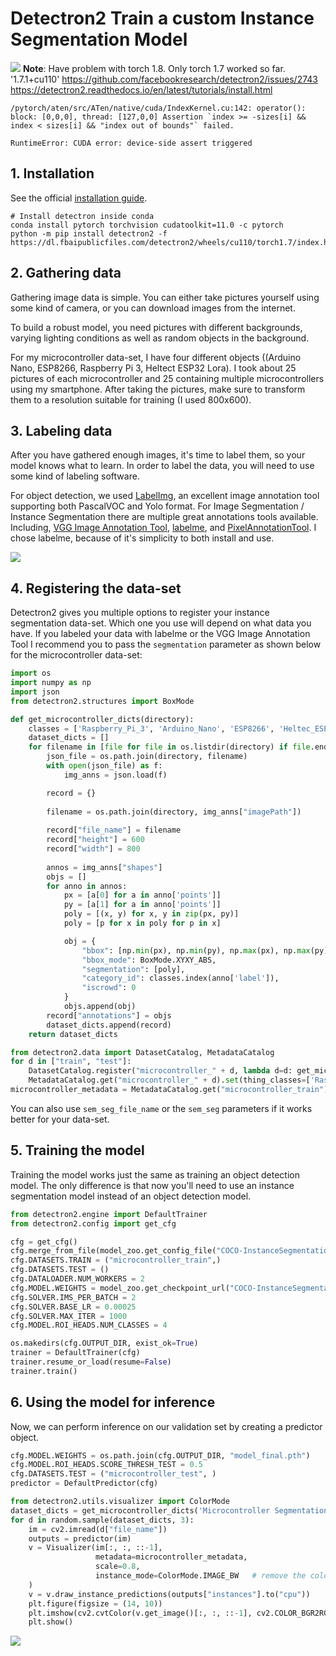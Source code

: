 # Detectron2 Train a custom Instance Segmentation Model

![](doc/detectron_visualize_segmentations.png)
**Note**: Have problem with torch 1.8. Only torch 1.7 worked so far.
'1.7.1+cu110'
https://github.com/facebookresearch/detectron2/issues/2743
https://detectron2.readthedocs.io/en/latest/tutorials/install.html
```
/pytorch/aten/src/ATen/native/cuda/IndexKernel.cu:142: operator(): block: [0,0,0], thread: [127,0,0] Assertion `index >= -sizes[i] && index < sizes[i] && "index out of bounds"` failed.

RuntimeError: CUDA error: device-side assert triggered

```
## 1. Installation

See the official [installation guide](https://github.com/facebookresearch/detectron2/blob/master/INSTALL.md).
```
# Install detectron inside conda
conda install pytorch torchvision cudatoolkit=11.0 -c pytorch
python -m pip install detectron2 -f https://dl.fbaipublicfiles.com/detectron2/wheels/cu110/torch1.7/index.html
```
## 2. Gathering data

Gathering image data is simple. You can either take pictures yourself using some kind of camera, or you can download images from the internet.

To build a robust model, you need pictures with different backgrounds, varying lighting conditions as well as random objects in the background.

For my microcontroller data-set, I have four different objects ((Arduino Nano, ESP8266, Raspberry Pi 3, Heltect ESP32 Lora). I took about 25 pictures of each microcontroller and 25 containing multiple microcontrollers using my smartphone. After taking the pictures, make sure to transform them to a resolution suitable for training (I used 800x600).

## 3. Labeling data

After you have gathered enough images, it's time to label them, so your model knows what to learn. In order to label the data, you will need to use some kind of labeling software.

For object detection, we used [LabelImg](https://github.com/tzutalin/labelImg), an excellent image annotation tool supporting both PascalVOC and Yolo format. For Image Segmentation / Instance Segmentation there are multiple great annotations tools available. Including, [VGG Image Annotation Tool](http://www.robots.ox.ac.uk/~vgg/software/via/), [labelme](https://github.com/wkentaro/labelme), and [PixelAnnotationTool](https://github.com/abreheret/PixelAnnotationTool). I chose labelme, because of it's simplicity to both install and use.

![](doc/labelme_example.jpg)

## 4. Registering the data-set

Detectron2 gives you multiple options to register your instance segmentation data-set. Which one you use will depend on what data you have. If you labeled your data with labelme or the VGG Image Annotation Tool I recommend you to pass the ```segmentation``` parameter as shown below for the microcontroller data-set:

```python
import os
import numpy as np
import json
from detectron2.structures import BoxMode

def get_microcontroller_dicts(directory):
    classes = ['Raspberry_Pi_3', 'Arduino_Nano', 'ESP8266', 'Heltec_ESP32_Lora']
    dataset_dicts = []
    for filename in [file for file in os.listdir(directory) if file.endswith('.json')]:
        json_file = os.path.join(directory, filename)
        with open(json_file) as f:
            img_anns = json.load(f)

        record = {}
        
        filename = os.path.join(directory, img_anns["imagePath"])
        
        record["file_name"] = filename
        record["height"] = 600
        record["width"] = 800
      
        annos = img_anns["shapes"]
        objs = []
        for anno in annos:
            px = [a[0] for a in anno['points']]
            py = [a[1] for a in anno['points']]
            poly = [(x, y) for x, y in zip(px, py)]
            poly = [p for x in poly for p in x]

            obj = {
                "bbox": [np.min(px), np.min(py), np.max(px), np.max(py)],
                "bbox_mode": BoxMode.XYXY_ABS,
                "segmentation": [poly],
                "category_id": classes.index(anno['label']),
                "iscrowd": 0
            }
            objs.append(obj)
        record["annotations"] = objs
        dataset_dicts.append(record)
    return dataset_dicts

from detectron2.data import DatasetCatalog, MetadataCatalog
for d in ["train", "test"]:
    DatasetCatalog.register("microcontroller_" + d, lambda d=d: get_microcontroller_dicts('Microcontroller Segmentation/' + d))
    MetadataCatalog.get("microcontroller_" + d).set(thing_classes=['Raspberry_Pi_3', 'Arduino_Nano', 'ESP8266', 'Heltec_ESP32_Lora'])
microcontroller_metadata = MetadataCatalog.get("microcontroller_train")
```

You can also use ```sem_seg_file_name``` or the ```sem_seg``` parameters if it works better for your data-set.

## 5. Training the model

Training the model works just the same as training an object detection model. The only difference is that now you'll need to use an instance segmentation model instead of an object detection model.


```python 
from detectron2.engine import DefaultTrainer
from detectron2.config import get_cfg

cfg = get_cfg()
cfg.merge_from_file(model_zoo.get_config_file("COCO-InstanceSegmentation/mask_rcnn_R_50_FPN_3x.yaml"))
cfg.DATASETS.TRAIN = ("microcontroller_train",)
cfg.DATASETS.TEST = ()
cfg.DATALOADER.NUM_WORKERS = 2
cfg.MODEL.WEIGHTS = model_zoo.get_checkpoint_url("COCO-InstanceSegmentation/mask_rcnn_R_50_FPN_3x.yaml")
cfg.SOLVER.IMS_PER_BATCH = 2
cfg.SOLVER.BASE_LR = 0.00025
cfg.SOLVER.MAX_ITER = 1000
cfg.MODEL.ROI_HEADS.NUM_CLASSES = 4

os.makedirs(cfg.OUTPUT_DIR, exist_ok=True)
trainer = DefaultTrainer(cfg) 
trainer.resume_or_load(resume=False)
trainer.train()
```

## 6. Using the model for inference

Now, we can perform inference on our validation set by creating a predictor object.

```python
cfg.MODEL.WEIGHTS = os.path.join(cfg.OUTPUT_DIR, "model_final.pth")
cfg.MODEL.ROI_HEADS.SCORE_THRESH_TEST = 0.5 
cfg.DATASETS.TEST = ("microcontroller_test", )
predictor = DefaultPredictor(cfg)
```

```python
from detectron2.utils.visualizer import ColorMode
dataset_dicts = get_microcontroller_dicts('Microcontroller Segmentation/test')
for d in random.sample(dataset_dicts, 3):    
    im = cv2.imread(d["file_name"])
    outputs = predictor(im)
    v = Visualizer(im[:, :, ::-1],
                   metadata=microcontroller_metadata, 
                   scale=0.8, 
                   instance_mode=ColorMode.IMAGE_BW   # remove the colors of unsegmented pixels
    )
    v = v.draw_instance_predictions(outputs["instances"].to("cpu"))
    plt.figure(figsize = (14, 10))
    plt.imshow(cv2.cvtColor(v.get_image()[:, :, ::-1], cv2.COLOR_BGR2RGB))
    plt.show()
```

![](doc/prediction_example.PNG)

